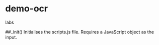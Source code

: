 # demo-ocr
labs

##_init()
Initialises the scripts.js file. Requires a JavaScript object as the input. 
